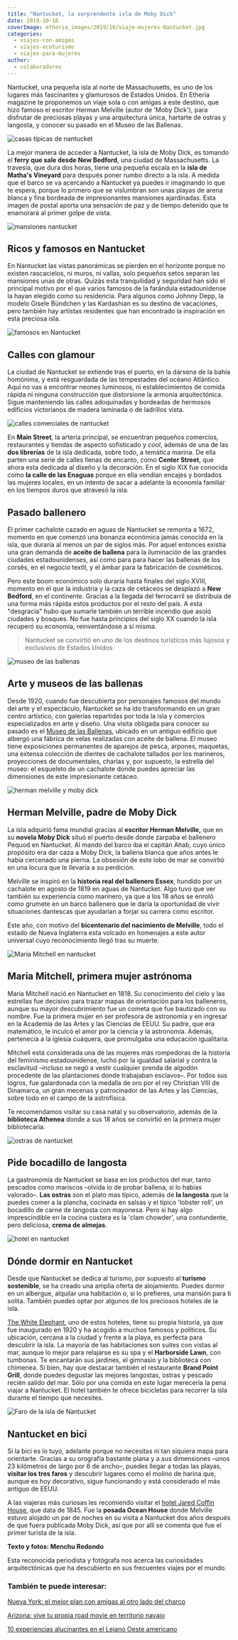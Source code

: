 ```yaml
---
title: "Nantucket, la sorprendente isla de Moby Dick"
date: 2019-10-16
coverImage: etheria_images/2019/10/viaje-mujeres-Nantucket.jpg
categories: 
  - viajes-con-amigas
  - viajes-ecoturismo
  - viajes-para-mujeres
author: 
  - colaboradores
---
```


Nantucket, una pequeña isla al norte de Massachusetts, es uno de los lugares más fascinantes y glamurosos de Estados Unidos. En Etheria magazine te proponemos un viaje sola o con amigas a este destino, que hizo famoso el escritor Herman Melville (autor de 'Moby Dick'), para disfrutar de preciosas playas y una arquitectura única, hartarte de ostras y langosta, y conocer su pasado en el Museo de las Ballenas.

![casas típicas de nantucket](etheria_images/2019/10/viaje-mujeres-Nantucket-900x599.jpg "Vista desde el mar de Nantucket.")

La mejor manera de acceder a Nantucket, la isla de Moby Dick, es tomando el **ferry que 
sale desde New Bedford**, una ciudad de Massachusetts. La travesía, que dura dos horas, 
tiene una pequeña escala en la **isla de Matha's Vineyard** para después poner rumbo 
directo a la isla. A medida que el barco se va acercando a Nantucket ya puedes ir 
imaginando lo que te espera, porque lo primero que se vislumbran son unas playas de 
arena blanca y fina bordeada de impresionantes mansiones ajardinadas. Esta imagen de 
postal aporta una sensación de paz y de tiempo detenido que te enamorará al primer golpe 
de vista. 

![mansiones nantucket](etheria_images/2019/10/casas-nantucket-viajes-mujeres-900x198.jpg "Bonitas viviendas de Nantucket.")

## Ricos y famosos en Nantucket

En Nantucket las vistas panorámicas se pierden en el horizonte porque no existen 
rascacielos, ni muros, ni vallas, solo pequeños setos separan las mansiones unas de 
otras. Quizás esta tranquilidad y seguridad han sido el principal motivo por el que 
varios famosos de la farándula estadounidense la hayan elegido como su residencia. Para 
algunos como Johnny Depp, la modelo Gisele Bündchen y las Kardashian es su destino de 
vacaciones, pero también hay artistas residentes que han encontrado la inspiración en 
esta preciosa isla. 

![famosos en Nantucket](etheria_images/2019/10/iaje-mujeres-Nantucket-casas-famosos-900x599.jpg "Residencia de verano de Robert Horner.")

## Calles con glamour

La ciudad de Nantucket se extiende tras el puerto, en la dársena de la bahía homónima, y 
está resguardada de las tempestades del océano Atlántico. Aquí no vas a encontrar neones 
luminosos, ni establecimientos de comida rápida ni ninguna construcción que distorsione 
la armonía arquitectónica. Sigue manteniendo las calles adoquinadas y bordeadas de 
hermosos edificios victorianos de madera laminada o de ladrillos vista. 

![calles comerciales de nantucket](etheria_images/2019/10/iaje-mujeres-Nantucket-calle-de-las-enaguas.jpg "Calle de las Enaguas.")

En **Main Street**, la arteria principal, se encuentran pequeños comercios, restaurantes 
y tiendas de aspecto sofisticado y _cool_, además de una de las **dos librerías** de la 
isla dedicada, sobre todo, a temática marina. De ella parten una serie de calles llenas 
de encanto, como **Center Street**, que ahora esta dedicada al diseño y la decoración. 
En el siglo XIX fue conocida como **la calle de las Enaguas** porque en ella vendían 
encajes y bordados las mujeres locales, en un intento de sacar a adelante la economía 
familiar en los tiempos duros que atravesó la isla. 

## Pasado ballenero

El primer cachalote cazado en aguas de Nantucket se remonta a 1672, momento en que 
comenzó una bonanza económica jamás conocida en la isla, que duraría al menos un par de 
siglos más. Por aquel entonces existía una gran demanda de **aceite de ballena** para la 
iluminación de las grandes ciudades estadounidenses, así como para para hacer las 
ballenas de los corsés, en el negocio textil, y el ámbar para la fabricación de 
cosméticos. 

Pero este boom económico solo duraría hasta finales del siglo XVIII, momento en el que 
la industria y la caza de cetáceos se desplazó a **New Bedford**, en el continente. 
Gracias a la llegada del ferrocarril se distribuía de una forma más rápida estos 
productos por el resto del país. A esta "desgracia" hubo que sumarle también un terrible 
incendio que asoló ciudades y bosques. No fue hasta principios del siglo XX cuando la 
isla recuperó su economía, reinventándose a sí misma. 

> Nantucket se convirtió en uno de los destinos turísticos más lujosos y exclusivos de 
> Estados Unidos. 

![museo de las ballenas](etheria_images/2019/10/iaje-mujeres-Nantucket-museo-ballenas-900x599.jpg "Museo de las Ballenas.")

## Arte y museos de las ballenas

Desde 1920, cuando fue descubierta por personajes famosos del mundo del arte y el 
espectáculo, Nantucket se ha ido transformando en un gran centro artístico, con galerías 
repartidas por toda la isla y comercios especializados en arte y diseño. Una visita 
obligada para conocer su pasado es el [Museo de las 
Ballenas](https://nha.org/visit/museums-and-tours/whaling-museum/), ubicado en un 
antiguo edificio que albergó una fábrica de velas realizadas con aceite de ballena. El 
museo tiene exposiciones permanentes de aparejos de pesca, arpones, maquetas, una 
extensa colección de dientes de cachalote tallados por los marineros, proyecciones de 
documentales, charlas y, por supuesto, la estrella del museo: el esqueleto de un 
cachalote donde puedes apreciar las dimensiones de este impresionante cetáceo. 

![herman melville y moby dick](etheria_images/2019/10/Herman-Melville-moby-dick-900x540.jpg "Ilustración del libro Moby Dick y retrato de Herman Melville.")

## Herman Melville, padre de Moby Dick

La isla adquirió fama mundial gracias al **escritor Herman Melville,** que en su 
**novela Moby Dick** situó el puerto desde donde zarpaba el ballenero Pequod en 
Nantucket. Al mando del barco iba el capitán Ahab, cuyo único propósito era dar caza a 
Moby Dick, la ballena blanca que años antes le había cercenado una pierna. La obsesión 
de este lobo de mar se convirtió en una locura que le llevaría a su perdición. 

Melville se inspiró en la **historia real del ballenero Essex**, hundido por un 
cachalote en agosto de 1819 en aguas de Nantucket. Algo tuvo que ver también su 
experiencia como marinero, ya que a los 18 años se enroló como grumete en un barco 
ballenero que le daría la oportunidad de vivir situaciones dantescas que ayudarían a 
forjar su carrera como escritor. 

Este año, con motivo del **bicentenario del nacimiento de Melville**, todo el estado de 
Nueva Inglaterra esta volcado en homenajes a este autor universal cuyo reconocimiento 
llegó tras su muerte. 

![Maria Mitchell en nantucket](etheria_images/2019/10/maria-mitchell-nantucket-observatorio-biblioteca-atheneum-900x257.jpg "Biblioteca, Maria Mitchell y su observatorio astronómico.")

## Maria Mitchell, primera mujer astrónoma

Maria Mitchell nació en Nantucket en 1818. Su conocimiento del cielo y las estrellas fue 
decisivo para trazar mapas de orientación para los balleneros, aunque su mayor 
descubrimiento fue un cometa que fue bautizado con su nombre. Fue la primera mujer en 
ser profesora de astronomía y en ingresar en la Academia de las Artes y las Ciencias de 
EEUU. Su padre, que era matemático, le inculcó el amor por la ciencia y la astronomía. 
Además, pertenecía a la iglesia cuáquera, que promulgaba una educación igualitaria. 

Mitchell está considerada una de las mujeres más rompedoras de la historia del feminismo 
estadounidense, luchó por la igualdad salarial y contra la esclavitud –incluso se negó a 
vestir cualquier prenda de algodón procedente de las plantaciones donde trabajaban 
esclavos–. Por todos sus logros, fue galardonada con la medalla de oro por el rey 
Christian VIII de Dinamarca, un gran mecenas y patrocinador de las Artes y las Ciencias, 
sobre todo en el campo de la astrofísica. 

Te recomendamos visitar su casa natal y su observatorio, además de la **biblioteca 
Athenea** donde a sus 18 años se convirtió en la primera mujer bibliotecaria. 

![ostras de nantucket](etheria_images/2019/10/ostras-nantucket-900x599.jpg "Los productos del mar son los protagonistas de la cocina de la isla.")

## Pide bocadillo de langosta

La gastronomía de Nantucket se basa en los productos del mar, tanto pescados como 
mariscos –olvida lo de probar ballena, si lo habías valorado–. **Las ostras** son el 
plato mas típico, además de **la langosta** que la puedes comer a la plancha, cocinada 
en salsas y el típico 'lobster roll', un bocadillo de carne de langosta con mayonesa. 
Pero si hay algo imprescindible en la cocina costera es la 'clam chowder', una 
contundente, pero deliciosa, **crema de almejas**. 

![hotel en nantucket](etheria_images/2019/10/biblioteca-hotel-white-elephant-900x599.jpg "Acogedora biblioteca del hotel White Elephant.")

## Dónde dormir en Nantucket

Desde que Nantucket se dedica al turismo, por supuesto al **turismo sostenible**, se ha 
creado una amplia oferta de alojamiento. Puedes dormir en un albergue, alquilar una 
habitación o, si lo prefieres, una mansión para ti solita. También puedes optar por 
algunos de los preciosos hoteles de la isla. 

[The White Elephant](https://www.whiteelephantnantucket.com/), uno de estos hoteles, 
tiene su propia historia, ya que fue inaugurado en 1920 y ha acogido a muchos famosos y 
políticos. Su ubicación, cercana a la ciudad y frente a la playa, es perfecta para 
descubrir la isla. La mayoría de las habitaciones son suites con vistas al mar, aunque 
lo mejor para relajarse es su spa y el **Harborside Lawn**, con tumbonas. Te encantarán 
sus jardines, el gimnasio y la biblioteca con chimenea. Si bien, hay que destacar 
también el restaurante **Brand Point Grill**, donde puedes degustar las mejores 
langostas, ostras y pescado recién salido del mar. Sólo por una comida en este lugar 
merecería la pena viajar a Nantucket. El hotel también te ofrece bicicletas para 
recorrer la isla durante el tiempo que necesites. 

![Faro de la isla de Nantucket](etheria_images/2019/10/viaje-isla-nantucket-faro-great-point-900x571.jpg "Faro de la isla de Nantucket.")

## Nantucket en bici

Si la bici es lo tuyo, adelante porque no necesitas ni tan siquiera mapa para 
orientarte. Gracias a su orografía bastante plana y a sus dimensiones –unos 23 
kilómetros de largo por 6 de ancho–, puedes llegar a todas las playas, **visitar los 
tres faros** y descubrir lugares como el molino de harina que, aunque es hoy decorativo, 
sigue funcionando y está considerado el más antiguo de EEUU. 

A las viajeras más curiosas les recomiendo visitar el [hotel Jared Coffin 
House](https://www.jaredcoffinhouse.com/), que data de 1845. Fue la **posada Ocean 
House** donde Melville estuvo alojado un par de noches en su visita a Nantucket dos años 
después de que fuera publicada Moby Dick, así que por allí se comenta que fue el primer 
turista de la isla. 

**Texto y fotos: Menchu Redondo** 

Esta reconocida periodista y fotógrafa nos acerca las curiosidades arquitectónicas que 
ha descubierto en sus frecuentes viajes por el mundo. 

### También te puede interesar:

[Nueva York: el mejor plan con amigas al otro lado del 
charco](https://etheriamagazine.com/2019/05/17/viaje-con-amigas-nueva-york-primavera/) 

[Arizona: vive tu propia road movie en territorio 
navajo](https://etheriamagazine.com/2018/05/29/viaje-aventura-para-mujeres-en-arizona-usa/) 

[10 experiencias alucinantes en el Lejano Oeste 
americano](https://etheriamagazine.com/2019/07/18/ruta-california-por-el-lejano-oeste-americano/)
